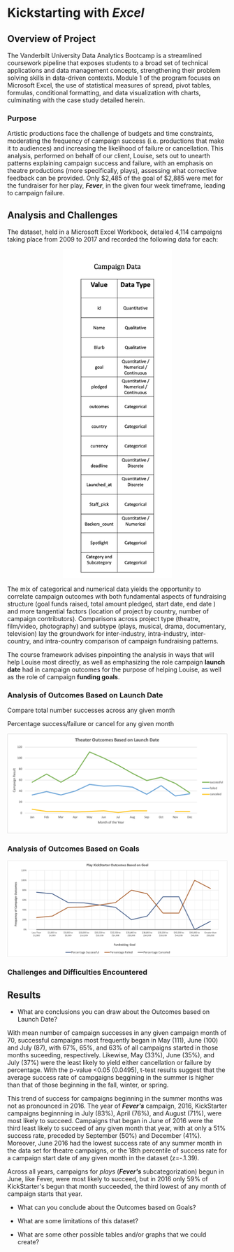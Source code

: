 # **Kickstarting with _Excel_**

## Overview of Project
 The Vanderbilt University Data Analytics Bootcamp is a streamlined coursework pipeline that exposes students to a broad set of technical applications and data management concepts, strengthening their problem solving skills in data-driven contexts. Module 1 of the program focuses on Microsoft Excel, the use of statistical measures of spread, pivot tables, formulas, conditional formatting, and data visualization with charts, culminating with the case study detailed herein.  

### Purpose
Artistic productions face the challenge of budgets and time constraints, moderating the frequency of campaign success (i.e. productions that make it to audiences) and increasing the likelihood of failure or cancellation.  This analysis, performed on behalf of our client, Louise, sets out to unearth patterns explaining campaign success and failure, with an emphasis on theatre productions (more specifically, plays), assessing what corrective feedback can be provided. Only $2,485 of the goal of $2,885 were met for the fundraiser for her play, **_Fever_**, in the given four week timeframe, leading to campaign failure. 
## Analysis and Challenges

The dataset, held in a Microsoft Excel Workbook, detailed 4,114 campaigns taking place from 2009 to 2017 and recorded the following data for each:
 
<div style="text-align:center"><img src="Resources/DataTypes.png" alt="your alt text" width="250"/>
<div style="text-align:left">


The mix of categorical and numerical data yields the opportunity to correlate campaign outcomes with both fundamental aspects of fundraising structure  (goal funds raised, total amount pledged, start date, end date ) and more tangential factors (location of project by country, number of campaign contributors).  Comparisons across project type (theatre, film/video, photography) and subtype (plays, musical, drama, documentary, television) lay the groundwork for inter-industry, intra-industry, inter-country, and intra-country comparison of campaign fundraising patterns.  

The course framework advises pinpointing the analysis in ways that will help Louise most directly, as well as emphasizing the role campaign **launch date** had in campaign outcomes for the purpose of helping Louise, as well as the role of campaign **funding goals**.

### Analysis of Outcomes Based on Launch Date

Compare total number successes across any given month

Percentage success/failure or cancel for any given month


<img src="Resources/Theater_Outcomes_vs_Launch.png" alt="your alt text" width="600"/>

### Analysis of Outcomes Based on Goals



<img src="Resources/Outcomes_vs_Goals.png" alt="your alt text" width="1000"/>



### Challenges and Difficulties Encountered


## Results

- What are conclusions you can draw about the Outcomes based on Launch Date?

With mean number of campaign successes in any given campaign month of 70, successful campaigns most frequently began in May (111), June (100) and July (87), with 67%, 65%, and 63% of all campaigns started in those months suceeding, respectively.   Likewise, May (33%), June (35%), and July (37%) were the least likely to yield either cancellation or failure by percentage.  With the p-value <0.05 (0.0495), t-test results suggest that the average success rate of campgaigns beggining in the summer is higher than that of those beginning in the fall, winter, or spring.  


This trend of success for campaigns beginning in the summer months was not as pronounced in 2016. The year of **_Fever's_** campaign, 2016, KickStarter campaigns beginnning in July (83%), April (76%), and August (71%),  were most likely to succeed. Campaigns that began in June of 2016 were the third least likely to succeed of any given month that year, with at only a 51% success rate, preceded by September (50%) and December (41%).  Moreover, June 2016 had the lowest success rate of any summer month in the data set for theatre campaigns, or the 18th percentile of success rate for a campaign start date of any given month in the dataset (z=-.1.39). 

Across all years, campaigns for _plays_ (**_Fever's_** subcategorization) begun in June, like Fever, were most likely to succeed, but in 2016 only 59% of KickStarter's begun that month succeeded, the third lowest of any month of campaign starts that year.


- What can you conclude about the Outcomes based on Goals?


- What are some limitations of this dataset?

- What are some other possible tables and/or graphs that we could create?
